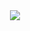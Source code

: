 <div align="center">
<img src="https://capsule-render.vercel.app/api?type=venom&height=100&color=gradient&text=Hi!&reversal=false&textBg=false&fontColor=ace1af">
